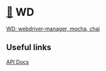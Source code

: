 # [:honeybee:](https://github.com/xgirma/e2e_test_recipes) WD

[WD: webdriver-manager, mocha, chai](https://github.com/xgirma/e2e_test_recipes/tree/master/configuration/wd/wd-webdriver-manager-commonjs-chai)

## Useful links

[API Docs](https://github.com/admc/wd/blob/master/doc/api.md)
